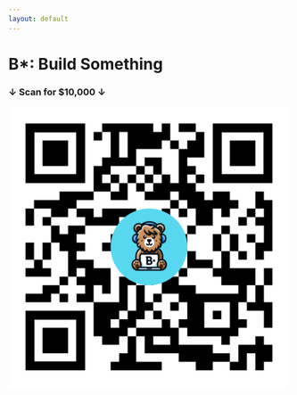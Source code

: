 ```yaml
---
layout: default
---
```


# B*: Build Something
### ↓ Scan for $10,000 ↓

![B* QR Code](/assets/img/bstar_qr.png)
